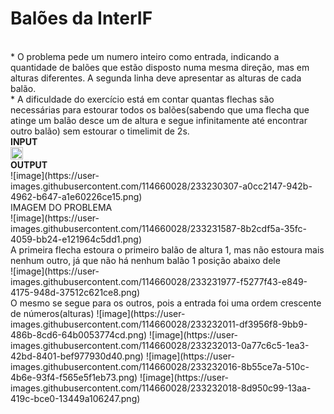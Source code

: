 # Balões da InterIF
<br>
* O problema pede um numero inteiro como entrada, indicando a quantidade de balões que estão disposto numa mesma direção, mas em alturas diferentes. A segunda linha deve apresentar as alturas de cada balão.
<br>
* A dificuldade do exercício está em contar quantas flechas são necessárias para estourar todos os balões(sabendo que uma flecha que atinge um balão desce um de altura e segue infinitamente até encontrar outro balão) sem estourar o timelimit de 2s.
<br>
<b>INPUT</b>
<br>
<img src="https://user-images.githubusercontent.com/114660028/233230213-75bb5d14-0a9e-4101-b59a-1db3161fbb80.png" width="20" heigth="40">
<br>
<b>OUTPUT</b>
<br>
![image](https://user-images.githubusercontent.com/114660028/233230307-a0cc2147-942b-4962-b647-a1e60226ce15.png)
<br>
IMAGEM DO PROBLEMA
<br>
![image](https://user-images.githubusercontent.com/114660028/233231587-8b2cdf5a-35fc-4059-bb24-e121964c5dd1.png)
<br>
A primeira flecha estoura o primeiro balão de altura 1, mas não estoura mais nenhum outro, já que não há nenhum balão 1 posição abaixo dele
<br>
![image](https://user-images.githubusercontent.com/114660028/233231977-f5277f43-e849-4175-948d-37512c621ce8.png)
<br>
O mesmo se segue para os outros, pois a entrada foi uma ordem crescente de números(alturas)
![image](https://user-images.githubusercontent.com/114660028/233232011-df3956f8-9bb9-486b-8cd6-64b0053774cd.png)
![image](https://user-images.githubusercontent.com/114660028/233232013-0a77c6c5-1ea3-42bd-8401-bef977930d40.png)
![image](https://user-images.githubusercontent.com/114660028/233232016-8b55ce7a-510c-4b6e-93f4-f565e5f1eb73.png)
![image](https://user-images.githubusercontent.com/114660028/233232018-8d950c99-13aa-419c-bce0-13449a106247.png)
<br>
